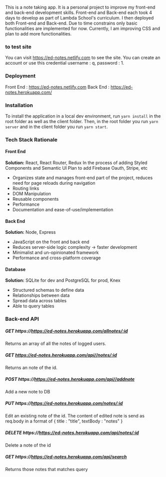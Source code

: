 This is a note taking app.
It is a personal project to improve my front-end and back-end development skills.
Front-end and Back-end each took 4 days to develop as part of Lambda School's curriculum. I then deployed both Front-end and Back-end.
Due to time constrains only basic functionalities are implemented for now.
Currently, I am improving CSS and plan to add more functionalities.

### to test site

You can visit https://ed-notes.netlify.com to see the site. You can create an account or use this credential username : q, password : 1.

### Deployment

Front End : https://ed-notes.netlify.com
Back End : https://ed-notes.herokuapp.com/

### Installation

To install the application in a local dev environment, run `yarn install` in the root folder as well as the client folder. Then, in the root folder you run `yarn server` and in the client folder you run `yarn start`.

### Tech Stack Rationale

#### Front End

**Solution:** React, React Router, Redux
In the process of adding Styled Components and Semantic UI
Plan to add Firebase Oauth, Stripe, etc

- Organizes state and manages front-end part of the project, reduces need for page reloads during navigation
- Routing links
- DOM Manipulation
- Reusable components
- Performance
- Documentation and ease-of-use/implementation

#### Back End

**Solution:** Node, Express

- JavaScript on the front and back end
- Reduces server-side logic complexity -> faster development
- Minimalist and un-opinionated framework
- Performance and cross-platform coverage

#### Database

**Solution:** SQLite for dev and PostgreSQL for prod, Knex

- Structured schemas to define data
- Relationships between data
- Spread data across tables
- Able to query tables

### Back-end API

##### GET https://https://ed-notes.herokuapp.com/allnotes/:id

Returns an array of all the notes of logged users.

##### GET https://ed-notes.herokuapp.com/api//notes/:id

Returns an note of the id.

##### POST https://https://ed-notes.herokuapp.com/api//addnote

Add a new note to DB

##### PUT https://https://ed-notes.herokuapp.com/notes/:id

Edit an existing note of the id. The content of edited note is send as req.body in a format of
{
title : "title",
textBody : "notes"
}

##### DELETE https://https://ed-notes.herokuapp.com/api/notes/:id

Delete a note of the id

##### GET https://https://ed-notes.herokuapp.com/api/search

Returns those notes that matches query
